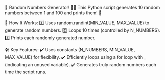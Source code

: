 🎲 Random Numbers Generator! 🔢✨
This Python script generates 10 random numbers between 1 and 100 and prints them! 🎉

📌 How It Works:
1️⃣ Uses random.randint(MIN_VALUE, MAX_VALUE) to generate random numbers.
2️⃣ Loops 10 times (controlled by N_NUMBERS).
3️⃣ Prints each randomly generated number.

🛠 Key Features:
✔ Uses constants (N_NUMBERS, MIN_VALUE, MAX_VALUE) for flexibility.
✔ Efficiently loops using a for loop with _ (indicating an unused variable).
✔ Generates truly random numbers each time the script runs.